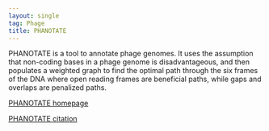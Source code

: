 ```yaml
---
layout: single
tag: Phage
title: PHANOTATE
---
```


PHANOTATE is a tool to annotate phage genomes.<!--more--> It uses the assumption that non-coding bases in a phage genome 
is disadvantageous, and then populates a weighted graph to find the optimal path through the six frames of the DNA where 
open reading frames are beneficial paths, while gaps and overlaps are penalized paths.

[PHANOTATE homepage](https://github.com/linsalrob/PHANOTATE)

[PHANOTATE citation](https://doi.org/10.1093/bioinformatics/btz265)


